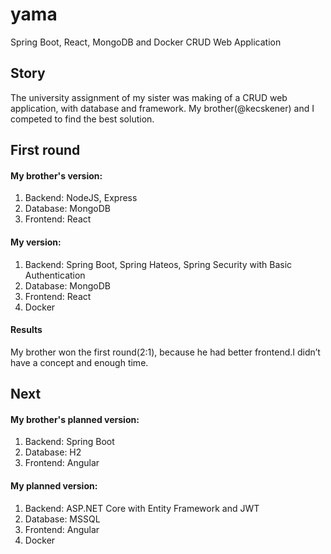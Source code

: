 # yama
Spring Boot, React, MongoDB and Docker CRUD Web Application


## Story
 The university assignment of my sister was  making of a CRUD web application, with database and framework. My brother(@kecskener)
 and I  competed to find the best solution. 
 ## First round
 
 #### My brother's version: 
 1. Backend: NodeJS, Express
 2. Database: MongoDB
 3. Frontend: React
 #### My version: 
 1. Backend: Spring Boot, Spring Hateos, Spring Security with Basic Authentication
 2. Database: MongoDB
 3. Frontend: React
 4. Docker
 
 #### Results
 My brother won the first round(2:1), because he had better frontend.I didn’t have a concept and enough time.
 
 ## Next
  #### My brother's planned version: 
 1. Backend: Spring Boot
 2. Database: H2 
 3. Frontend: Angular
 #### My planned version: 
 1. Backend: ASP.NET Core with Entity Framework and JWT
 2. Database: MSSQL
 3. Frontend: Angular
 4. Docker
